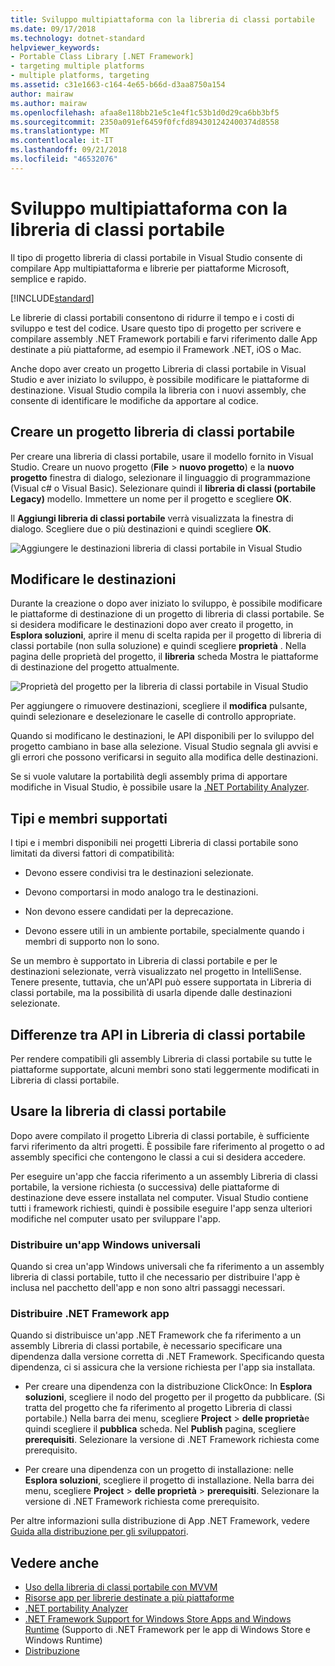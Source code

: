 ```yaml
---
title: Sviluppo multipiattaforma con la libreria di classi portabile
ms.date: 09/17/2018
ms.technology: dotnet-standard
helpviewer_keywords:
- Portable Class Library [.NET Framework]
- targeting multiple platforms
- multiple platforms, targeting
ms.assetid: c31e1663-c164-4e65-b66d-d3aa8750a154
author: mairaw
ms.author: mairaw
ms.openlocfilehash: afaa8e118bb21e5c1e4f1c53b1d0d29ca6bb3bf5
ms.sourcegitcommit: 2350a091ef6459f0fcfd894301242400374d8558
ms.translationtype: MT
ms.contentlocale: it-IT
ms.lasthandoff: 09/21/2018
ms.locfileid: "46532076"
---
```

# <a name="cross-platform-development-with-the-portable-class-library"></a>Sviluppo multipiattaforma con la libreria di classi portabile

Il tipo di progetto libreria di classi portabile in Visual Studio consente di compilare App multipiattaforma e librerie per piattaforme Microsoft, semplice e rapido.

[!INCLUDE[standard](../../../includes/pcl-to-standard.md)]

Le librerie di classi portabili consentono di ridurre il tempo e i costi di sviluppo e test del codice. Usare questo tipo di progetto per scrivere e compilare assembly .NET Framework portabili e farvi riferimento dalle App destinate a più piattaforme, ad esempio il Framework .NET, iOS o Mac.

Anche dopo aver creato un progetto Libreria di classi portabile in Visual Studio e aver iniziato lo sviluppo, è possibile modificare le piattaforme di destinazione. Visual Studio compila la libreria con i nuovi assembly, che consente di identificare le modifiche da apportare al codice.

## <a name="create-a-portable-class-library-project"></a>Creare un progetto libreria di classi portabile

Per creare una libreria di classi portabile, usare il modello fornito in Visual Studio. Creare un nuovo progetto (**File** > **nuovo progetto**) e la **nuovo progetto** finestra di dialogo, selezionare il linguaggio di programmazione (Visual c# o Visual Basic). Selezionare quindi il **libreria di classi (portabile Legacy)** modello. Immettere un nome per il progetto e scegliere **OK**.

Il **Aggiungi libreria di classi portabile** verrà visualizzata la finestra di dialogo. Scegliere due o più destinazioni e quindi scegliere **OK**.

![Aggiungere le destinazioni libreria di classi portabile in Visual Studio](media/add-portable-class-library.png)

## <a name="change-targets"></a>Modificare le destinazioni

Durante la creazione o dopo aver iniziato lo sviluppo, è possibile modificare le piattaforme di destinazione di un progetto di libreria di classi portabile. Se si desidera modificare le destinazioni dopo aver creato il progetto, in **Esplora soluzioni**, aprire il menu di scelta rapida per il progetto di libreria di classi portabile (non sulla soluzione) e quindi scegliere **proprietà** . Nella pagina delle proprietà del progetto, il **libreria** scheda Mostra le piattaforme di destinazione del progetto attualmente.

![Proprietà del progetto per la libreria di classi portabile in Visual Studio](media/pcl-project-properties.png)

Per aggiungere o rimuovere destinazioni, scegliere il **modifica** pulsante, quindi selezionare e deselezionare le caselle di controllo appropriate.

Quando si modificano le destinazioni, le API disponibili per lo sviluppo del progetto cambiano in base alla selezione. Visual Studio segnala gli avvisi e gli errori che possono verificarsi in seguito alla modifica delle destinazioni.

Se si vuole valutare la portabilità degli assembly prima di apportare modifiche in Visual Studio, è possibile usare la [.NET Portability Analyzer](https://visualstudiogallery.msdn.microsoft.com/1177943e-cfb7-4822-a8a6-e56c7905292b).

## <a name="supported-types-and-members"></a>Tipi e membri supportati

I tipi e i membri disponibili nei progetti Libreria di classi portabile sono limitati da diversi fattori di compatibilità:

-   Devono essere condivisi tra le destinazioni selezionate.

-   Devono comportarsi in modo analogo tra le destinazioni.

-   Non devono essere candidati per la deprecazione.

-   Devono essere utili in un ambiente portabile, specialmente quando i membri di supporto non lo sono.

Se un membro è supportato in Libreria di classi portabile e per le destinazioni selezionate, verrà visualizzato nel progetto in IntelliSense. Tenere presente, tuttavia, che un'API può essere supportata in Libreria di classi portabile, ma la possibilità di usarla dipende dalle destinazioni selezionate.

## <a name="api-differences-in-the-portable-class-library"></a>Differenze tra API in Libreria di classi portabile

Per rendere compatibili gli assembly Libreria di classi portabile su tutte le piattaforme supportate, alcuni membri sono stati leggermente modificati in Libreria di classi portabile.

## <a name="use-the-portable-class-library"></a>Usare la libreria di classi portabile

Dopo avere compilato il progetto Libreria di classi portabile, è sufficiente farvi riferimento da altri progetti. È possibile fare riferimento al progetto o ad assembly specifici che contengono le classi a cui si desidera accedere.

Per eseguire un'app che faccia riferimento a un assembly Libreria di classi portabile, la versione richiesta (o successiva) delle piattaforme di destinazione deve essere installata nel computer. Visual Studio contiene tutti i framework richiesti, quindi è possibile eseguire l'app senza ulteriori modifiche nel computer usato per sviluppare l'app.

### <a name="deploy-a-universal-windows-app"></a>Distribuire un'app Windows universali

Quando si crea un'app Windows universali che fa riferimento a un assembly libreria di classi portabile, tutto il che necessario per distribuire l'app è inclusa nel pacchetto dell'app e non sono altri passaggi necessari.

### <a name="deploy-a-net-framework-app"></a>Distribuire .NET Framework app

Quando si distribuisce un'app .NET Framework che fa riferimento a un assembly Libreria di classi portabile, è necessario specificare una dipendenza dalla versione corretta di .NET Framework. Specificando questa dipendenza, ci si assicura che la versione richiesta per l'app sia installata.

-   Per creare una dipendenza con la distribuzione ClickOnce: In **Esplora soluzioni**, scegliere il nodo del progetto per il progetto da pubblicare. (Si tratta del progetto che fa riferimento al progetto Libreria di classi portabile.) Nella barra dei menu, scegliere **Project** > **delle proprietà**e quindi scegliere il **pubblica** scheda. Nel **Publish** pagina, scegliere **prerequisiti**. Selezionare la versione di .NET Framework richiesta come prerequisito.

-   Per creare una dipendenza con un progetto di installazione: nelle **Esplora soluzioni**, scegliere il progetto di installazione. Nella barra dei menu, scegliere **Project** > **delle proprietà** > **prerequisiti**. Selezionare la versione di .NET Framework richiesta come prerequisito.

Per altre informazioni sulla distribuzione di App .NET Framework, vedere [Guida alla distribuzione per gli sviluppatori](../../../docs/framework/deployment/deployment-guide-for-developers.md).

## <a name="see-also"></a>Vedere anche

- [Uso della libreria di classi portabile con MVVM](../../../docs/standard/cross-platform/using-portable-class-library-with-model-view-view-model.md)
- [Risorse app per librerie destinate a più piattaforme](../../../docs/standard/cross-platform/app-resources-for-libraries-that-target-multiple-platforms.md)
- [.NET portability Analyzer](https://marketplace.visualstudio.com/items?itemName=ConnieYau.NETPortabilityAnalyzer)
- [.NET Framework Support for Windows Store Apps and Windows Runtime](../../../docs/standard/cross-platform/support-for-windows-store-apps-and-windows-runtime.md) (Supporto di .NET Framework per le app di Windows Store e Windows Runtime)
- [Distribuzione](../../../docs/framework/deployment/net-framework-applications.md)
